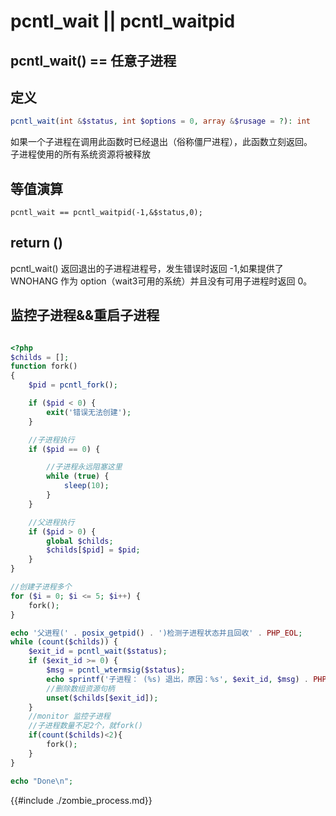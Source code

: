 # pcntl_wait || pcntl_waitpid

## pcntl_wait() == 任意子进程

## 定义
```php
pcntl_wait(int &$status, int $options = 0, array &$rusage = ?): int
```
如果一个子进程在调用此函数时已经退出（俗称僵尸进程），此函数立刻返回。  
子进程使用的所有系统资源将被释放  
## 等值演算 
~~~
pcntl_wait == pcntl_waitpid(-1,&$status,0); 
~~~


## return  ()

pcntl_wait() 返回退出的子进程进程号，发生错误时返回 -1,如果提供了 WNOHANG 作为 option（wait3可用的系统）并且没有可用子进程时返回 0。


## 监控子进程&&重启子进程

```php

<?php
$childs = [];
function fork()
{
    $pid = pcntl_fork();

    if ($pid < 0) {
        exit('错误无法创建');
    }

    //子进程执行
    if ($pid == 0) {

        //子进程永远阻塞这里
        while (true) {
            sleep(10);
        }
    }

    //父进程执行
    if ($pid > 0) {
        global $childs;
        $childs[$pid] = $pid;
    }
}

//创建子进程多个
for ($i = 0; $i <= 5; $i++) {
    fork();
}

echo '父进程(' . posix_getpid() . ')检测子进程状态并且回收' . PHP_EOL;
while (count($childs)) {
    $exit_id = pcntl_wait($status);
    if ($exit_id >= 0) {
        $msg = pcntl_wtermsig($status);
        echo sprintf('子进程： (%s) 退出，原因：%s', $exit_id, $msg) . PHP_EOL;
        //删除数组资源句柄
        unset($childs[$exit_id]);
    }
    //monitor 监控子进程
    //子进程数量不足2个，就fork()
    if(count($childs)<2){
        fork();
    }
}

echo "Done\n";
```

{{#include ./zombie_process.md}}


